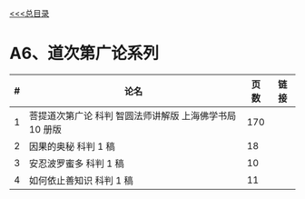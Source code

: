 
[<<<总目录](./index.md)

# A6、道次第广论系列

|#|论名| 页数|链接|
|-|-----------------------|---|--| 
|1|菩提道次第广论 科判 智圆法师讲解版 上海佛学书局 10 册版 |170 |
|2|因果的奥秘 科判 1 稿 |18 |
|3|安忍波罗蜜多 科判 1 稿 |10 |
|4|如何依止善知识 科判 1 稿 |11 |
